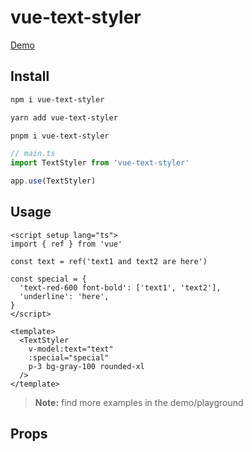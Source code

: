 # vue-text-styler

[Demo](https://vue-text-styler.netlify.app/)

## Install

```bash
npm i vue-text-styler
```

```bash
yarn add vue-text-styler
```

```bash
pnpm i vue-text-styler
```

```ts
// main.ts
import TextStyler from 'vue-text-styler'

app.use(TextStyler)
```

## Usage

```vue
<script setup lang="ts">
import { ref } from 'vue'

const text = ref('text1 and text2 are here')

const special = {
  'text-red-600 font-bold': ['text1', 'text2'],
  'underline': 'here',
}
</script>

<template>
  <TextStyler
    v-model:text="text"
    :special="special"
    p-3 bg-gray-100 rounded-xl
  />
</template>
```

> **Note:** find more examples in the demo/playground

<!-- const props = withDefaults(defineProps<{
  text: string
  line?: 'single' | 'multiple'
  special: Record<string, string | string[]>
  track?: string | string[]
  readonly?: boolean
}>(), {
  line: 'multiple',
}) -->

## Props

